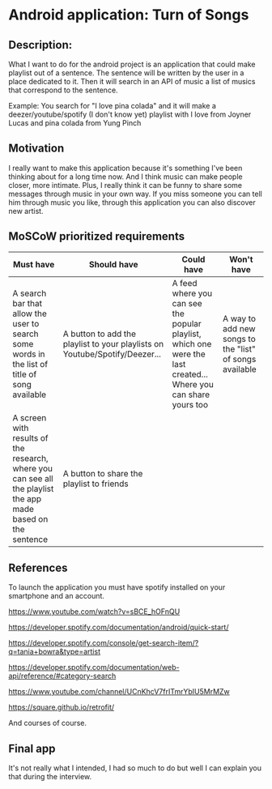 # Android application: Turn of Songs
## Description:
What I want to do for the android project is an application that could make playlist out of a sentence. The sentence will be written by the user in a place dedicated to it. Then it will search in an API of music a list of musics that correspond to the sentence.
    
Example: You search for "I love pina colada" and it will make a deezer/youtube/spotify (I don't know yet) playlist with I love from Joyner Lucas and pina colada from Yung Pinch
    
## Motivation
I really want to make this application because it's something I've been thinking about for a long time now. And I think music can make people closer, more intimate. Plus, I really think it can be funny to share some messages through music in your own way. If you miss someone you can tell him through music you like, through this application you can also discover new artist. 
    
## MoSCoW prioritized requirements

| Must have | Should have | Could have | Won't have |
| --------- | ----------- | ---------- | ---------- |
| A search bar that allow the user to search some words in the list of title of song available | A button to add the playlist to your playlists on Youtube/Spotify/Deezer... | A feed where you can see the popular playlist, which one were the last created... Where you can share yours too | A way to add new songs to the "list" of songs available |
| A screen with results of the research, where you can see all the playlist the app made based on the sentence | A button to share the playlist to friends | 

    
## References

To launch the application you must have spotify installed on your smartphone and an account.

https://www.youtube.com/watch?v=sBCE_hOFnQU


https://developer.spotify.com/documentation/android/quick-start/


https://developer.spotify.com/console/get-search-item/?q=tania+bowra&type=artist


https://developer.spotify.com/documentation/web-api/reference/#category-search


https://www.youtube.com/channel/UCnKhcV7frITmrYbIU5MrMZw


https://square.github.io/retrofit/

And courses of course.

## Final app
It's not really what I intended, I had so much to do but well I can explain you that during the interview.


